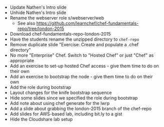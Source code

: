 * Update Nathen's Intro slide
* Unhide Nathen's Intro slide
* Rename the webserver role s/webserver/web
  * See also https://github.com/learnchef/chef-fundamentals-repo/tree/london-2015
* Download chef-fundamentals-repo-london-2015
* Have the students rename the unzipped directory to `chef-repo`
* Remove duplicate slide "Exercise: Create and populate a .chef directory"
* No more "Enterprise" Chef.  Switch to "Hosted Chef" or just "Chef" as appropriate
* Add an exercise to set-up hosted Chef access - give them time to do on their own
* Add an exercise to bootstrap the node - give them time to do on their own
* Add the role during bootstrap
* Layout changes for the knife bootstrap sequence
* Hide some slides since we specified the role during bootstrap
* Add note about using chef generate for the lwrp
* Add a slide about grabbing the london-2015 branch of the chef-repo
* Add slides for AWS-based lab, including bit.ly to a gist
* Hide the Cloudshare lab setup
